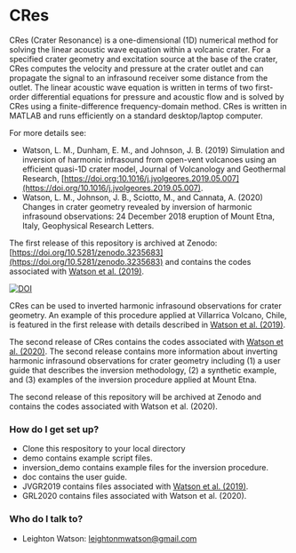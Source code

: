 # CRes

CRes (Crater Resonance) is a one-dimensional (1D) numerical method for solving the linear acoustic wave equation within a volcanic crater. For a specified crater geometry and excitation source at the base of the crater, CRes computes the velocity and pressure at the crater outlet and can propagate the signal to an infrasound receiver some distance from the outlet. The linear acoustic wave equation is written in terms of two first-order differential equations for pressure and acoustic flow and is solved by CRes using a finite-difference frequency-domain method. CRes is written in MATLAB  and runs efficiently on a standard desktop/laptop computer. 

For more details see: 
* Watson, L. M., Dunham, E. M., and Johnson, J. B. (2019) Simulation and inversion of harmonic infrasound from open-vent volcanoes using an efficient quasi-1D crater model, Journal of Volcanology and Geothermal Research, [https://doi.org:10.1016/j.jvolgeores.2019.05.007](https://doi.org/10.1016/j.jvolgeores.2019.05.007).
* Watson, L. M., Johnson, J. B., Sciotto, M., and Cannata, A. (2020) Changes in crater geometry revealed by inversion of harmonic infrasound observations: 24 December 2018 eruption of Mount Etna, Italy, Geophysical Research Letters.

The first release of this repository is archived at Zenodo: [https://doi.org/10.5281/zenodo.3235683](https://doi.org/10.5281/zenodo.3235683) and contains the codes associated with [Watson et al. (2019)](https://doi.org/10.1016/j.jvolgeores.2019.05.007). 

<a href="https://doi.org/10.5281/zenodo.3235683"><img src="https://zenodo.org/badge/DOI/10.5281/zenodo.3235683.svg" alt="DOI"></a>

CRes can be used to inverted harmonic infrasound observations for crater geometry. An example of this procedure applied at Villarrica Volcano, Chile, is featured in the first release with details described in [Watson et al. (2019)](https://doi.org/10.1016/j.jvolgeores.2019.05.007).

The second release of CRes contains the codes associated with [Watson et al. (2020)](https://doi.org/10.1016/j.jvolgeores.2019.05.007). The second release contains more information about inverting harmonic infrasound observations for crater geometry including (1) a user guide that describes the inversion methodology, (2) a synthetic example, and (3) examples of the inversion procedure applied at Mount Etna. 

The second release of this repository will be archived at Zenodo and contains the codes associated with Watson et al. (2020). 

### How do I get set up? ###
* Clone this respository to your local directory
* demo contains example script files.
* inversion_demo contains example files for the inversion procedure.
* doc contains the user guide.
* JVGR2019 contains files associated with [Watson et al. (2019)](https://doi.org/10.1016/j.jvolgeores.2019.05.007).
* GRL2020 contains files associated with Watson et al. (2020).

### Who do I talk to? ###
* Leighton Watson: leightonmwatson@gmail.com




